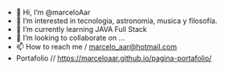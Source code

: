 - 👋 Hi, I’m @marceloAar
- 👀 I’m interested in tecnologia, astronomía,  musica y filosofía. 
- 🌱 I’m currently learning JAVA Full Stack
- 💞️ I’m looking to collaborate on ...
- 📫 How to reach me / marcelo_aar@hotmail.com
- Portafolio //  https://marceloaar.github.io/pagina-portafolio/

<!---
marceloAar/marceloAar is a ✨ special ✨ repository because its `README.md` (this file) appears on your GitHub profile.
You can click the Preview link to take a look at your changes.
--->
